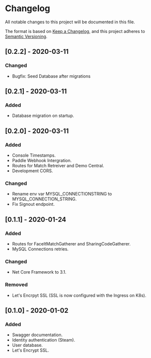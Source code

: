 # Changelog
All notable changes to this project will be documented in this file.

The format is based on [Keep a Changelog](https://keepachangelog.com/en/1.0.0/),
and this project adheres to [Semantic Versioning](https://semver.org/spec/v2.0.0.html).

## [0.2.2] - 2020-03-11
### Changed
- Bugfix: Seed Database after migrations

## [0.2.1] - 2020-03-11
### Added
- Database migration on startup.

## [0.2.0] - 2020-03-11
### Added
- Console Timestamps.
- Paddle Webhook Intergration.
- Routes for Match Retreiver and Demo Central.
- Development CORS.
### Changed
- Rename env var MYSQL_CONNECTIONSTRING to MYSQL_CONNECTION_STRING.
- Fix Signout endpoint.

## [0.1.1] - 2020-01-24
### Added
- Routes for FaceItMatchGatherer and SharingCodeGatherer.
- MySQL Connections retries.
### Changed
- Net Core Framework to 3.1.
### Removed
- Let's Encrpyt SSL (SSL is now configured with the Ingress on K8s).


## [0.1.0] - 2020-01-02 
### Added 
- Swagger documentation.
- Identity authentication (Steam).
- User database.
- Let's Encrypt SSL.
